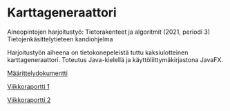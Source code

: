 # Karttageneraattori

Aineopintojen harjoitustyö: Tietorakenteet ja algoritmit (2021, periodi 3)
Tietojenkäsittelytieteen kandiohjelma

Harjoitustyön aiheena on tietokonepeleistä tuttu kaksiulotteinen karttageneraattori. Toteutus Java-kielellä ja käyttöliittymäkirjastona JavaFX.

[Määrittelydokumentti](dokumentaatio/maarittelydokumentti.md)

[Viikkoraportti 1](dokumentaatio/viikkoraportti1.md)

[Viikkoraportti 2](dokumentaatio/viikkoraportti2.md)